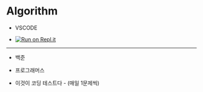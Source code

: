 # Algorithm

- VSCODE

- [![Run on Repl.it](https://repl.it/badge/github/twaun95/Algorithm)](https://repl.it/github/twaun95/Algorithm)



---

- 백준

- 프로그래머스

- 이것이 코딩 테스트다 - (매일 1문제씩)


